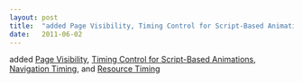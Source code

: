 ```yaml
---
layout: post
title:  "added Page Visibility, Timing Control for Script-Based Animations, Navigation Timing, and Resource Timing"
date:   2011-06-02
---
```


added <a href="http://www.w3.org/TR/page-visibility/">Page Visibility</a>, <a href="http://www.w3.org/TR/animation-timing/">Timing Control for Script-Based Animations</a>, <a href="http://www.w3.org/TR/navigation-timing/">Navigation Timing</a>, and <a href="http://www.w3.org/TR/resource-timing/">Resource Timing</a>

